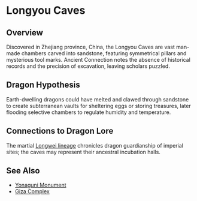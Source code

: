 # Longyou Caves

## Overview
Discovered in Zhejiang province, China, the Longyou Caves are vast man-made chambers carved into sandstone, featuring symmetrical pillars and mysterious tool marks. Ancient Connection notes the absence of historical records and the precision of excavation, leaving scholars puzzled.

## Dragon Hypothesis
Earth-dwelling dragons could have melted and clawed through sandstone to create subterranean vaults for sheltering eggs or storing treasures, later flooding selective chambers to regulate humidity and temperature.

## Connections to Dragon Lore
The martial [Longwei lineage](../../China/Lineages/Longwei/README.md) chronicles dragon guardianship of imperial sites; the caves may represent their ancestral incubation halls.

## See Also
- [Yonaguni Monument](yonaguni-monument.md)
- [Giza Complex](../Africa/giza-complex.md)
